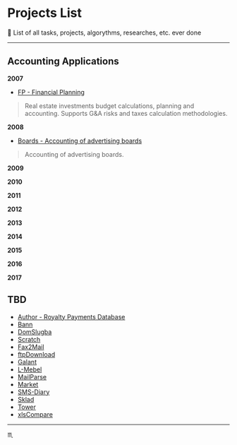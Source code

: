 # Projects List #

:floppy_disk: List of all tasks, projects, algorythms, researches, etc. ever done

---

## Accounting Applications ##

**2007**

- [FP - Financial Planning](projects/fp/)
> Real estate investments budget calculations, planning and accounting.
  Supports G&A risks and taxes calculation methodologies.

**2008**

- [Boards - Accounting of advertising boards](projects/boards/)
> Accounting of advertising boards.

**2009**

**2010**

**2011**

**2012**

**2013**

**2014**

**2015**

**2016**

**2017**

## TBD ##

- [Author - Royalty Payments Database](projects/author/)
- [Bann](projects/bann/)
- [DomSlugba](projects/domslugba/)
- [Scratch](projects/scratch/)
- [Fax2Mail](projects/fax2mail/)
- [ftpDownload](projects/ftpdownload/)
- [Galant](projects/galant/)
- [L-Mebel](projects/l-mebel/)
- [MailParse](projects/mailparse/)
- [Market](projects/market/)
- [SMS-Diary](projects/sms-diary/)
- [Sklad](projects/sklad/)
- [Tower](projects/tower/)
- [xlsCompare](projects/xlscompare/)

---

:scorpius:
